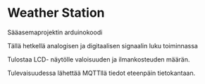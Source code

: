 # Weather Station
Sääasemaprojektin arduinokoodi

Tällä hetkellä analogisen ja digitaalisen signaalin luku toiminnassa

Tulostaa LCD- näytölle valoisuuden ja ilmankosteuden määrän.

Tulevaisuudessa lähettää MQTTllä tiedot eteenpäin tietokantaan.
